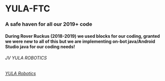 # YULA-FTC

### A safe haven for all our 2019+ code

#### During Rover Ruckus (2018-2019) we used blocks for our coding, granted we were new to all of this but we are implementing on-bot java/Android Studio java for our coding needs!


###### JV YULA ROBOTICS
###### [YULA Robotics](http://yularobotics.tk)
